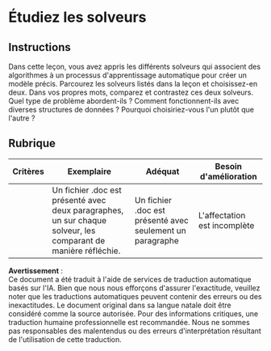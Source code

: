 # Étudiez les solveurs
## Instructions

Dans cette leçon, vous avez appris les différents solveurs qui associent des algorithmes à un processus d'apprentissage automatique pour créer un modèle précis. Parcourez les solveurs listés dans la leçon et choisissez-en deux. Dans vos propres mots, comparez et contrastez ces deux solveurs. Quel type de problème abordent-ils ? Comment fonctionnent-ils avec diverses structures de données ? Pourquoi choisiriez-vous l'un plutôt que l'autre ? 
## Rubrique

| Critères | Exemplaire                                                                                     | Adéquat                                         | Besoin d'amélioration         |
| -------- | ---------------------------------------------------------------------------------------------- | ------------------------------------------------ | ----------------------------- |
|          | Un fichier .doc est présenté avec deux paragraphes, un sur chaque solveur, les comparant de manière réfléchie. | Un fichier .doc est présenté avec seulement un paragraphe | L'affectation est incomplète |

**Avertissement** :  
Ce document a été traduit à l'aide de services de traduction automatique basés sur l'IA. Bien que nous nous efforçons d'assurer l'exactitude, veuillez noter que les traductions automatiques peuvent contenir des erreurs ou des inexactitudes. Le document original dans sa langue natale doit être considéré comme la source autorisée. Pour des informations critiques, une traduction humaine professionnelle est recommandée. Nous ne sommes pas responsables des malentendus ou des erreurs d'interprétation résultant de l'utilisation de cette traduction.